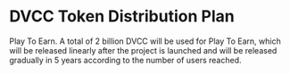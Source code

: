 # DVCC Token Distribution Plan

Play To Earn. A total of 2 billion DVCC will be used for Play To Earn, which will be released linearly after the project is launched and will be released gradually in 5 years according to the number of users reached.

<figure><img src="broken-reference" alt=""><figcaption></figcaption></figure>
